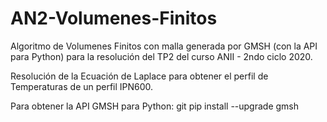 # AN2-Volumenes-Finitos

Algoritmo de Volumenes Finitos con malla generada por GMSH (con la API para Python) para la resolución del TP2 del curso ANII - 2ndo ciclo 2020.

Resolución de la Ecuación de Laplace para obtener el perfil de Temperaturas de un perfil IPN600.

Para obtener la API GMSH para Python:
                                      git pip install --upgrade gmsh
